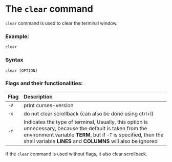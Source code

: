 # The `clear` command

`clear` command is used to clear the terminal window.

### Example:
```
clear
```

### Syntax
```
clear [OPTION]
```

### Flags and their functionalities:
|**Flag**|**Description**|
|:---|:---|
|`-V`|print curses-version|
|`-x`|do not clear scrollback (can also be done using ctrl+l)|
|`-T`|Indicates the type of terminal, Usually, this option is unnecessary, because the default is taken from the environment variable **TERM**, but if `-T` is specified, then the shell variable **LINES** and **COLUMNS** will also be ignored|

If the `clear` command is used without flags, it also clear scrollback.
